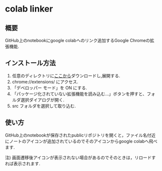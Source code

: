 colab linker
========================

## 概要

GitHub上のnotebookにgoogle colabへのリンク追加するGoogle Chromeの拡張機能.


## インストール方法

1. 任意のディレクトリに[ここから](https://github.com/mizunomi32/colab-linker/archive/master.zip)ダウンロードし,展開する.
1. chrome://extensions/ にアクセス.  
1. 「デベロッパー モード」を ON にする.  
1. 「パッケージ化されていない拡張機能を読み込む...」ボタンを押すと、フォルダ選択ダイアログが開く.  
1. src フォルダを選択して取り込む.  


## 使い方

GitHub上のnotebookが保存されたpublicリポジトリを開くと，ファイル名付近にノートのアイコンが追加されているのでそのアイコンからgoogle colabへ飛べます.


注) 画面遷移後アイコンが表示されない場合があるのでそのときは，リロードすれば表示されます.
